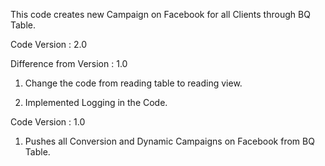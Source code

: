 This code creates new Campaign on Facebook for all Clients through BQ Table.

Code Version : 2.0

Difference from Version : 1.0

1. Change the code from reading table to reading view.

2. Implemented Logging in the Code.

Code Version : 1.0

1. Pushes all Conversion and Dynamic Campaigns on Facebook from BQ Table.